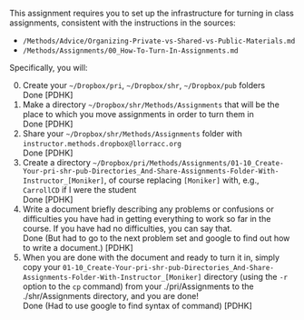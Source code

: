 
This assignment requires you to set up the infrastructure for turning in class assignments, consistent with the instructions in the sources:

* `/Methods/Advice/Organizing-Private-vs-Shared-vs-Public-Materials.md`
* `/Methods/Assignments/00_How-To-Turn-In-Assignments.md`

Specifically, you will:

0. Create your `~/Dropbox/pri`, `~/Dropbox/shr`, `~/Dropbox/pub` folders  
Done [PDHK]
0. Make a directory `~/Dropbox/shr/Methods/Assignments` that will be the place to which you move assignments in order to turn them in  
Done [PDHK]
0. Share your `~/Dropbox/shr/Methods/Assignments` folder with `instructor.methods.dropbox@llorracc.org`  
Done [PDHK]
0. Create a directory `~/Dropbox/pri/Methods/Assignments/01-10_Create-Your-pri-shr-pub-Directories_And-Share-Assignments-Folder-With-Instructor_[Moniker]`, of course replacing `[Moniker]` with, e.g., `CarrollCD` if I were the student  
Done [PDHK]
0. Write a document briefly describing any problems or confusions or difficulties you have had in getting everything to work so far in the course. If you have had no difficulties, you can say that.  
Done (But had to go to the next problem set and google to find out how to write a document.) [PDHK]
0. When you are done with the document and ready to turn it in, simply copy your `01-10_Create-Your-pri-shr-pub-Directories_And-Share-Assignments-Folder-With-Instructor_[Moniker]` directory (using the `-r` option to the `cp` command) from your ./pri/Assignments to the ./shr/Assignments directory, and you are done!  
Done (Had to use google to find syntax of command) [PDHK]



